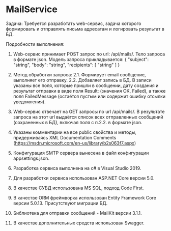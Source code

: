 # MailService
Задача:
Требуется разработать web-сервис, задача которого формировать и отправлять письма адресатам и логировать результат в БД.

Подробности выполнения: 
1. Web-сервис принимает POST запрос по url: /api/mails/. Тело запроса в формате json. Модель запроса прикладывается:
{
  "subject": "string",
  "body": "string",
  "recipients": [ "string" ]
}

2. Метод обработки запроса: 
2.1. Формирует email сообщение, выполняет его отправку.
2.2. Добавляет запись в БД. В записи указаны все поля, которые пришли в сообщении, дату создания и результат отправки в виде поля Result: (значения OK, Failed), а также поля FailedMessage (остаётся пустым или содержит ошибку отсылки уведомления).

3. Web-сервис отвечает на GET запросы по url /api/mails/. В результате запроса на этот url выдаётся список всех отправленных сообщений (сохраненных в БД), включая поля с п.2.2. в формате json.

4. Указаны комментарии на все public свойства и методы, придерживаясь XML Documentation Comments (https://msdn.microsoft.com/en-us/library/b2s063f7.aspx)

5. Конфигурация SMTP сервера вынесена в файл конфигурации appsettings.json.

6. Разработка сервиса выполнена на c# в Visual Studio 2019.

7. Для разработки сервиса использован ASP.NET Core версии 5.0.

8. В качестве СУБД использована MS SQL, подход Code First. 

9. В качестве ORM фреймворка использован Entity Framework Core версии 5.0.13. Присутствуют миграции БД.

10. Библиотека для отправки сообщений - MailKit версии 3.1.1.

11. В качестве дополнительных средств использован Swagger.
